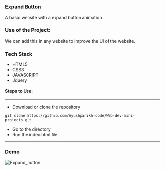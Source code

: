 ### Expand Button 
A basic website with a expand button animation .

### Use of the Project:
We can add this in any website to improve the Ui of the website.

### Tech Stack
* HTML5
* CSS3
* JAVASCRIPT
* Jquery

#### Steps to Use:

---

- Download or clone the repository

```
git clone https://github.com/Ayushparikh-code/Web-dev-mini-projects.git
```

- Go to the directory
- Run the index.html file

---

### Demo

![Expand_button](https://user-images.githubusercontent.com/69195262/125172044-01d5bb00-e1d5-11eb-9960-8118bcf46301.gif)

